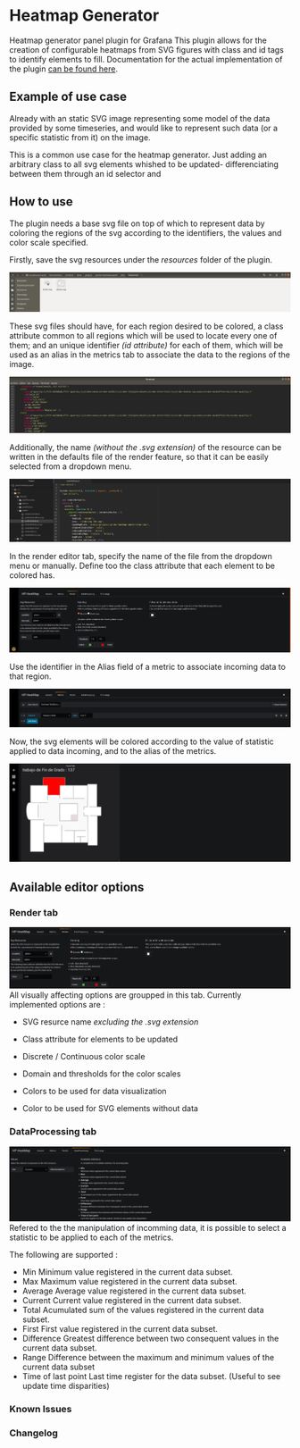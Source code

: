 # Heatmap Generator
Heatmap generator panel plugin for Grafana
This plugin allows for the creation of configurable heatmaps from
SVG figures with class and id tags to identify elements to fill.
Documentation for the actual implementation of the plugin [can be found here](https://janchorizo.github.io/jancho-heatmap-panel/).

## Example of use case
Already with an static SVG image representing some model of the data provided
by some timeseries, and would like to represent such data (or a specific statistic
  from it) on the image.

This is a common use case for the heatmap generator. Just adding an arbitrary class
to all svg elements whished to be updated- differenciating between them through an id
selector and

## How to use
The plugin needs a base svg file on top of which to represent data by coloring the
regions of the svg according to the identifiers, the values and color scale specified.

Firstly, save the svg resources under the _resources_ folder of the plugin.

![svg location](/img/svgLocation.png)

These svg files should have, for each region desired to be colored, a class attribute
common to all regions which will be used to locate every one of them; and an unique
identifier _(id attribute)_ for each of them, which will be used as an alias in the metrics
tab to associate the data to the regions of the image.

![svg attributes](/img/svgAttributes.png)

Additionally, the name _(without the .svg extension)_ of the resource can be written in
the defaults file of the render feature, so that it can be easily selected from a dropdown menu.

![svg defaults](/img/svgDefaults.png)

In the render editor tab, specify the name of the file from the dropdown menu or manually.
Define too the class attribute that each element to be colored has.

![svg ](/img/svgLoad.png)

Use the identifier in the Alias field of a metric to associate incoming data to that region.

![svg ](/img/svgMetrics.png)

Now, the svg elements will be colored according to the value of statistic applied to data incoming,
and to the alias of the metrics.

![svg ](/img/plugin.png)



## Available editor options
### Render tab
![Render Editor Tab](/img/renderEditorTab.png)
All visually affecting options are groupped in this tab. Currently implemented options are :
* SVG resurce name _excluding the .svg extension_

* Class attribute for elements to be updated

* Discrete / Continuous color scale

* Domain and thresholds for the color scales

* Colors to be used for data visualization

* Color to be used for SVG elements without data
### DataProcessing tab
![Data Processing Editor Tab](/img/dataProcessingEditorTab.png)
Refered to the the manipulation of incomming data, it is possible
to select a statistic to be applied to each of the metrics.

The following are supported :

* Min
    Minimum value registered in the current data subset.
* Max
    Maximum value registered in the current data subset.
* Average
    Average value registered in the current data subset.
* Current
    Current value registered in the current data subset.
* Total
    Acumulated sum of the values registered in the current data subset.
* First
    First value registered in the current data subset.
* Difference
    Greatest difference between two consequent values in the current data subset.
* Range
    Difference between the maximum and minimum values of the current data subset
* Time of last point
    Last time register for the data subset. (Useful to see update time disparities)


### Known Issues

### Changelog
